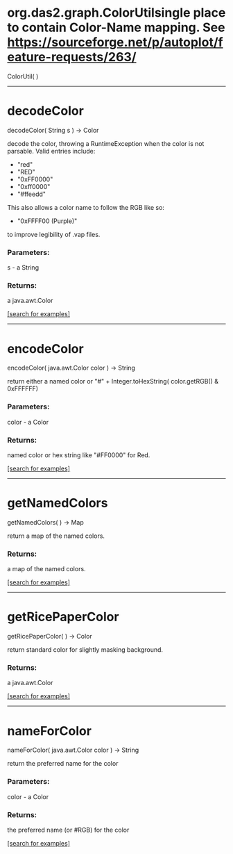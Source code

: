 # org.das2.graph.ColorUtilsingle place to contain Color-Name mapping.  See https://sourceforge.net/p/autoplot/feature-requests/263/
ColorUtil( )


***
<a name="decodeColor"></a>
# decodeColor
decodeColor( String s ) &rarr; Color

decode the color, throwing a RuntimeException when the color 
 is not parsable. Valid entries include:<ul>
 <li>"red" 
 <li>"RED" 
 <li>"0xFF0000" 
 <li>"0xff0000" 
 <li>"#ffeedd"
 </ul>
 This also allows a color name to follow the RGB like so:<ul>
 <li>"0xFFFF00 (Purple)"
 </ul>
 to improve legibility of .vap files.

### Parameters:
s - a String

### Returns:
a java.awt.Color


<a href="https://github.com/autoplot/dev/search?q=decodeColor&unscoped_q=decodeColor">[search for examples]</a>

***
<a name="encodeColor"></a>
# encodeColor
encodeColor( java.awt.Color color ) &rarr; String

return either a named color or 
 "#" + Integer.toHexString( color.getRGB() &amp; 0xFFFFFF)

### Parameters:
color - a Color

### Returns:
named color or hex string like "#FF0000" for Red.

<a href="https://github.com/autoplot/dev/search?q=encodeColor&unscoped_q=encodeColor">[search for examples]</a>

***
<a name="getNamedColors"></a>
# getNamedColors
getNamedColors(  ) &rarr; Map

return a map of the named colors.

### Returns:
a map of the named colors.

<a href="https://github.com/autoplot/dev/search?q=getNamedColors&unscoped_q=getNamedColors">[search for examples]</a>

***
<a name="getRicePaperColor"></a>
# getRicePaperColor
getRicePaperColor(  ) &rarr; Color

return standard color for slightly masking background.

### Returns:
a java.awt.Color


<a href="https://github.com/autoplot/dev/search?q=getRicePaperColor&unscoped_q=getRicePaperColor">[search for examples]</a>

***
<a name="nameForColor"></a>
# nameForColor
nameForColor( java.awt.Color color ) &rarr; String

return the preferred name for the color

### Parameters:
color - a Color

### Returns:
the preferred name (or #RGB) for the color

<a href="https://github.com/autoplot/dev/search?q=nameForColor&unscoped_q=nameForColor">[search for examples]</a>

